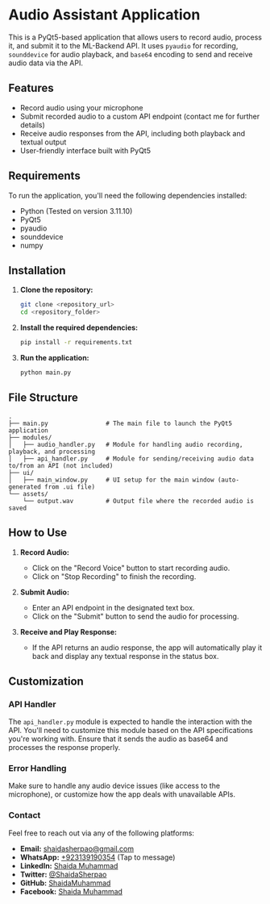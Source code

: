 # Audio Assistant Application

This is a PyQt5-based application that allows users to record audio, process it, and submit it to the ML-Backend API. It uses `pyaudio` for recording, `sounddevice` for audio playback, and `base64` encoding to send and receive audio data via the API.

## Features

- Record audio using your microphone
- Submit recorded audio to a custom API endpoint (contact me for further details)
- Receive audio responses from the API, including both playback and textual output
- User-friendly interface built with PyQt5

## Requirements

To run the application, you'll need the following dependencies installed:

- Python (Tested on version 3.11.10)
- PyQt5
- pyaudio
- sounddevice
- numpy

## Installation

1. **Clone the repository:**
   ```bash
   git clone <repository_url>
   cd <repository_folder>
   ```

2. **Install the required dependencies:**
   ```bash
   pip install -r requirements.txt
   ```

3. **Run the application:**
   ```bash
   python main.py
   ```

## File Structure

```
.
├── main.py                # The main file to launch the PyQt5 application
├── modules/
│   ├── audio_handler.py   # Module for handling audio recording, playback, and processing
│   ├── api_handler.py     # Module for sending/receiving audio data to/from an API (not included)
├── ui/
│   ├── main_window.py     # UI setup for the main window (auto-generated from .ui file)
└── assets/
    └── output.wav         # Output file where the recorded audio is saved
```

## How to Use

1. **Record Audio:**
   - Click on the "Record Voice" button to start recording audio.
   - Click on "Stop Recording" to finish the recording.

2. **Submit Audio:**
   - Enter an API endpoint in the designated text box.
   - Click on the "Submit" button to send the audio for processing.

3. **Receive and Play Response:**
   - If the API returns an audio response, the app will automatically play it back and display any textual response in the status box.

## Customization

### API Handler

The `api_handler.py` module is expected to handle the interaction with the API. You'll need to customize this module based on the API specifications you're working with. Ensure that it sends the audio as base64 and processes the response properly.

### Error Handling

Make sure to handle any audio device issues (like access to the microphone), or customize how the app deals with unavailable APIs.

### Contact

Feel free to reach out via any of the following platforms:

- **Email:** [shaidasherpao@gmail.com](mailto:shaidasherpao@gmail.com)
- **WhatsApp:** [+923139190354](https://wa.me/923139190354) (Tap to message)
- **LinkedIn:** [Shaida Muhammad](https://www.linkedin.com/in/shaidamuhammad)
- **Twitter:** [@ShaidaSherpao](https://twitter.com/ShaidaSherpao)
- **GitHub:** [ShaidaMuhammad](https://github.com/ShaidaMuhammad)
- **Facebook:** [Shaida Muhammad](https://facebook.com/shaida.muhd)

